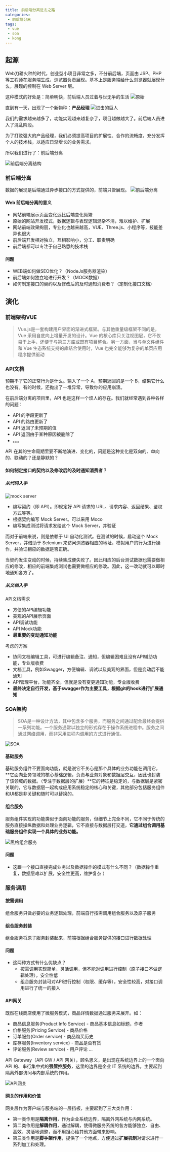 ```yaml
---
title: 前后端分离进击之路
categories:
 - 前后端分离
tags:
 - vue
 - soa
 - kong
---
```


## 起源
Web刀耕火种的时代，创业型小项目非常之多，不分前后端，页面由 JSP、PHP 等工程师在服务端生成，浏览器负责展现。基本上是服务端给什么浏览器就展现什么，展现的控制在 Web Server 层。

这种模式的好处是：简单明快，前后端人员过着与世无争的生活
![原始](https://camo.githubusercontent.com/90850e93b917cd3c958dff1c7d0197f819167343/687474703a2f2f696d672e68622e616963646e2e636f6d2f63333639616163633864613338616638653432326664323935313438633537643162353831376666666335362d4f636250646c5f6677363538)

直到有一天，出现了一个新物种：**产品经理**
![进击的巨人](https://zgjian-pic.oss-cn-beijing.aliyuncs.com/8882995f.jpg)

我们的需求越来越多了，功能实现越来越复杂了，项目越做越大了。前后端人员进入了混乱阶段。

为了打败强大的产品经理，我们必须提高项目的扩展性、合作的流畅度，充分发挥个人的技术栈，以适应日渐增长的业务需求。

所以我们进行了：前后端分离

![前后端分离结构](https://zgjian-pic.oss-cn-beijing.aliyuncs.com/20170707074824.png)

### 前后端分离
数据的展现是后端通过异步接口的方式提供的，前端只管展现。
![前后端分离](https://zgjian-pic.oss-cn-beijing.aliyuncs.com/markdown/20170710085036.png)

#### Web 前后端分离的意义
- 网站前端展示页面变化远比后端变化频繁
- 原始的网站开发模式，数据逻辑与表现逻辑混杂不清，难以维护、扩展
- 网站前端效果绚丽，专业化也越来越高，VUE、Three.js、小程序等，技能差异也很大
- 前后端开发相对独立，互相影响小，分工、职责明确
- 前后端都可以专注于自己熟悉的技术栈

#### 问题
- WEB端如何做SEO优化？（NodeJs服务器渲染）
- 前后端如何独立地进行开发？（MOCK数据）
- 如何制定接口的契约以及修改后的及时通知消费者？（定制化接口文档）

## 演化
### 前端架构VUE
> Vue.js是一套构建用户界面的渐进式框架。与其他重量级框架不同的是，Vue 采用自底向上增量开发的设计。Vue 的核心库只关注视图层，它不仅易于上手，还便于与第三方库或既有项目整合。另一方面，当与单文件组件和 Vue 生态系统支持的库结合使用时，Vue 也完全能够为复杂的单页应用程序提供驱动


### API文档
预期不了它的正常行为是什么。输入了一个 A，预期返回的是一个 B，结果它什么也没有。有的时候，还抛出了一堆异常，导致你的应用崩溃。

在前后端分离的项目里，API 也是这样一个烦人的存在。我们就经常遇到各种各样的问题：
- API 的字段更新了
- API 的路由更新了
- API 返回了未预期的值
- API 返回由于某种原因被删除了
- 。。。

API 在其的生命周期里要不断地演进、变化的，问题是这种变化是双向的、单向的、联动的？还是静默的？

#### 如何制定接口的契约以及修改后的及时通知消费者？
##### 从代码入手
![mock server](https://zgjian-pic.oss-cn-beijing.aliyuncs.com/markdown/contract-fe.png)
- 编写契约（即 API）。即规定好 API 请求的 URL、请求内容、返回结果、鉴权方式等等。
- 根据契约编写 Mock Server。可以采用 Moco
- 编写集成测试将请求发给这个 Mock Server，并验证

而对于前端来说，则是依赖于 UI 自动化测试。在测试的时候，启动这个 Mock Server，并借助于 Selenium 来访问浏览器相应的地址，模拟用户的行为进行操作，并验证相应的数据是否正确。

当契约发生变动的时候，持续集成便失败了。因此相应的后台测试数据也需要做相应的修改，相应的前端集成测试也需要做相应的修改。因此，这一改动就可以即时地通知各方了。

##### 从文档入手
API文档需求
- 方便的API编辑功能
- 美观的API展示页面
- API调试功能
- API Mock功能
- **最重要的变动通知功能**

考虑的方案
- 协同文档编辑工具，可进行编辑备注、通知，但编辑困难且没有API辅助功能，专业版收费
- 文档工具，例如Swagger，方便编辑、调试以及美观的界面，但是变动后不能通知
- API管理平台，功能齐全，但就是没有变更通知功能，专业版收费
- **最终决定自行开发，基于swagger作为主要工具，根据git的hook进行扩展通知**

### SOA架构
>SOA是一种设计方法，其中包含多个服务，而服务之间通过配合最终会提供一系列功能。一个服务通常以独立的形式存在于操作系统进程中。服务之间通过网络调用，而非采用进程内调用的方式进行通信。

![SOA](https://zgjian-pic.oss-cn-beijing.aliyuncs.com/markdown/89d9bfed11ff35943269b24b23b866b1.png)

#### 基础服务
基础服务组件不要面向功能，就是说它不关心是那个具体的业务功能在调用它，**它面向业务领域的核心基础逻辑，负责与业务对象和数据层交互，因此也封装了该领域的数据。（专注于数据层的扩展）**它的特征是稳定的，与数据层是紧密关联的，它与数据层一起构成应用系统稳定的核心和关键，其他部分包括服务组件和UI都是非关键和随时可以替换的。

#### 组合服务
服务组件实现的功能类似于面向功能的服务，但细节上完全不同，它不同于传统的服务直接操纵数据和处理业务逻辑，它不直接与数据层打交道，**它通过组合调用基础服务组件实现一个具体的业务功能。**

![黑格组合服务](https://zgjian-pic.oss-cn-beijing.aliyuncs.com/markdown/BusinessAPI.png)

#### 问题
- 这跟一个接口直接完成业务以及数据操作的模式有什么不同？（数据操作重复，数据层难以扩展，安全性更高，维护复杂 ）

### 服务调用
#### 按需调用
组合服务只做必要的业务逻辑处理，前端自行按需调用组合服务以及原子服务
#### 组合服务封装
组合服务将原子服务封装起来，前端根据组合服务提供的接口进行数据处理
#### 问题
- 这两种方式有什么优缺点？
  - 按需调用实现简单，灵活调用，但不能对调用进行控制（原子接口不做逻辑处理），安全性低
  - 组合服务封装可对API进行控制（权限、缓存等），安全性较高，对接口调用进行了统一的接入

#### API网关
既然在线商店使用了微服务模式，商品详情数据通过服务来展开。如：
- 商品信息服务(Product Info Service) - 商品基本信息如标题，作者
- 价格服务(Pricing Service) - 商品价格
- 订单服务(Order service) - 商品购买历史
- 库存服务(Inventory service) - 商品是否有货
- 评论服务(Review service) - 用户评论 ...

API Gateway（API GW / API 网关），顾名思义，是出现在系统边界上的一个面向 API 的、串行集中式的**强管控服务**，这里的边界是企业 IT 系统的边界，主要起到隔离外部访问与内部系统的作用。

![API网关](https://zgjian-pic.oss-cn-beijing.aliyuncs.com/markdown/API-Gateway-v5.png)

#### 网关的作用和价值
网关层作为客户端与服务端的一层挡板，主要起到了三大类作用：
- 第一类作用是**隔离作用**，作为企业系统边界，隔离外网系统与内网系统。
- 第二类作用是**解耦作用**，通过解耦，使得微服务系统的各方能够独立、自由、高效、灵活地调整，而不用担心给其他方面带来影响。
- 第三类作用是**脚手架作用**，提供了一个地点，方便通过**扩展机制**对请求进行一系列加工和处理。
